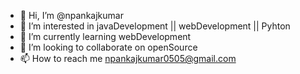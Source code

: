 - 👋 Hi, I’m @npankajkumar
- 👀 I’m interested in javaDevelopment || webDevelopment || Pyhton
- 🌱 I’m currently learning webDevelopment
- 💞️ I’m looking to collaborate on openSource
- 📫 How to reach me npankajkumar0505@gmail.com

<!---
npankajkumar/npankajkumar is a ✨ special ✨ repository because its `README.md` (this file) appears on your GitHub profile.
You can click the Preview link to take a look at your changes.
--->
